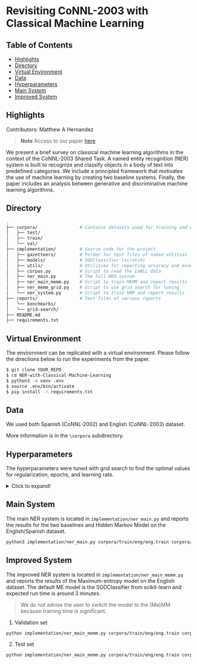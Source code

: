 # Revisiting CoNNL-2003 with Classical Machine Learning
## Table of Contents
- [Highlights](#highlights)
- [Directory](#directory)
- [Virtual Environment](#virtual-environment)
- [Data](#data)
- [Hyperparameters](#hyperparameters)
- [Main System](#main-system)
- [Improved System](#improved-system)

## Highlights
Contributors: Matthew A Hernandez
> **Note** Access to our paper [here](https://github.com/weezymatt/NER-with-Classical-Machine-Learning/blob/main/reports/INFO_521_report.pdf)

We present a brief survey on classical machine learning algorithms in the context of the CoNNL-2003 Shared Task. A named entity recognition (NER) system is built to recognize and classify objects in a body of text into predefined categories. We include a principled framework that motivates the use of machine learning by creating two baseline systems. Finally, the paper includes an analysis between generative and discriminative machine learning algorithms.

## Directory 

```bash
.
├── corpora/                # Contains datasets used for training and evaluation
│   ├── test/               
│   ├── train/          
│   └── val/                
├── implementation/         # Source code for the project
│   ├── gazetteers/         # Folder for text files of named entities
│   ├── models/             # SGDClassifier (scratch)
│   ├── utils/              # Utilities for reporting accuracy and exact-entity eval
│   ├── corpus.py           # Script to read the CoNLL data
│   ├── ner_main.py         # The full NER system 
│   ├── ner_main_memm.py    # Script to train MEMM and report results
│   ├── ner_memm_grid.py    # Script to use grid search for tuning
│   └── ner_system.py       # Script to train HMM and report results
├── reports/                # Text files of various reports
│   └── benchmarks/         
│   └── grid-search/     
├── README.md               
├── requirements.txt        
```

## Virtual Environment
The environment can be replicated with a virtual environment. Please follow the directions below to run the experiments from the paper.

```bash
$ git clone YOUR_REPO
$ cd NER-with-Classical-Machine-Learning
$ python3 -m venv .env
$ source .env/bin/activate
$ pip install -r requirements.txt
```
## Data
We used both Spanish (CoNNL-2002) and English (CoNNL-2003) dataset. 

More information is in the ```\corpora``` subdirectory. 

## Hyperparameters
The hyperparameters were tuned with grid search to find the optimal values for regularization, epochs, and learning rate. 

<details>
  <summary>Click to expand!</summary>

  | Parameter | Value  |
|-----------|--------|
| $\lambda$ | 0.1    |
| $\eta$    | 0.1    |
| epochs    | 15     |
| $\alpha$  | 100    |

</details>

## Main System
The main NER system is located in ```implementation/ner_main.py``` and reports the results for the two baselines and Hidden Markov Model on the English/Spanish dataset.

```bash
python3 implementation/ner_main.py corpora/train/eng/eng.train corpora/val/eng/eng.testa corpora/test/eng/eng.testb corpora/train/esp/esp.train corpora/test/esp/esp.testb
```
## Improved System
The improved NER system is located in ```implementation/ner_main_memm.py``` and reports the results of the Maximum-entropy model on the English dataset. The default ME model is the SGDClassifier from scikit-learn and expected run time is around 3 minutes.

> We do not advise the user to switch the model to the (Me)MM because training time is significant. 

1. Validation set
```bash
python implementation/ner_main_memm.py corpora/train/eng/eng.train corpora/val/eng/eng.testa
```

2. Test set
```bash
python implementation/ner_main_memm.py corpora/train/eng/eng.train corpora/test/eng/eng.testb
```


